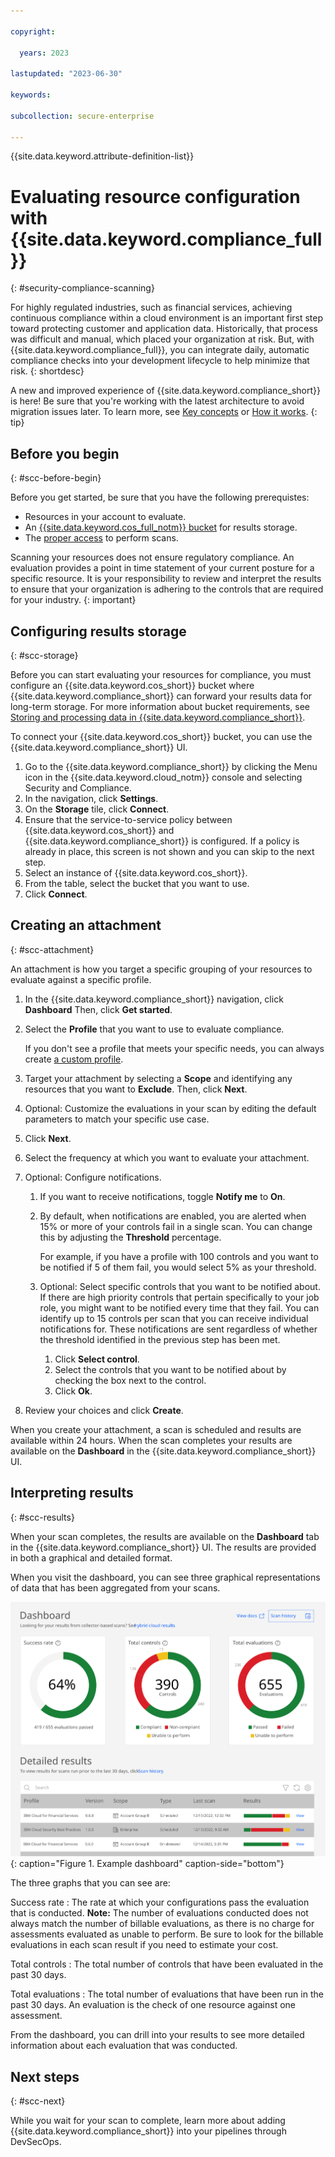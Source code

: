 ```yaml
---

copyright:

  years: 2023

lastupdated: "2023-06-30"

keywords:

subcollection: secure-enterprise

---
```


{{site.data.keyword.attribute-definition-list}}

# Evaluating resource configuration with {{site.data.keyword.compliance_full}}
{: #security-compliance-scanning}

For highly regulated industries, such as financial services, achieving continuous compliance within a cloud environment is an important first step toward protecting customer and application data. Historically, that process was difficult and manual, which placed your organization at risk. But, with {{site.data.keyword.compliance_full}}, you can integrate daily, automatic compliance checks into your development lifecycle to help minimize that risk.
{: shortdesc}

A new and improved experience of {{site.data.keyword.compliance_short}} is here! Be sure that you're working with the latest architecture to avoid migration issues later. To learn more, see [Key concepts](/docs/security-compliance?topic=security-compliance-key-concepts) or [How it works](/docs/security-compliance?topic=security-compliance-posture-management).
{: tip}


## Before you begin
{: #scc-before-begin}

Before you get started, be sure that you have the following prerequistes:

- Resources in your account to evaluate.
- An [{{site.data.keyword.cos_full_notm}} bucket](/docs/security-compliance?topic=security-compliance-storage) for results storage.
- The [proper access](/docs/security-compliance?topic=security-compliance-assign-roles) to perform scans.

Scanning your resources does not ensure regulatory compliance. An evaluation provides a point in time statement of your current posture for a specific resource. It is your responsibility to review and interpret the results to ensure that your organization is adhering to the controls that are required for your industry.
{: important}


## Configuring results storage
{: #scc-storage}

Before you can start evaluating your resources for compliance, you must configure an {{site.data.keyword.cos_short}} bucket where {{site.data.keyword.compliance_short}} can forward your results data for long-term storage. For more information about bucket requirements, see [Storing and processing data in {{site.data.keyword.compliance_short}}](/docs/security-compliance?topic=security-compliance-storage).

To connect your {{site.data.keyword.cos_short}} bucket, you can use the {{site.data.keyword.compliance_short}} UI.

1. Go to the {{site.data.keyword.compliance_short}} by clicking the Menu icon in the {{site.data.keyword.cloud_notm}} console and selecting Security and Compliance.
2. In the navigation, click **Settings**.
3. On the **Storage** tile, click **Connect**.
4. Ensure that the service-to-service policy between {{site.data.keyword.cos_short}} and {{site.data.keyword.compliance_short}} is configured. If a policy is already in place, this screen is not shown and you can skip to the next step.
5. Select an instance of {{site.data.keyword.cos_short}}.
6. From the table, select the bucket that you want to use.
7. Click **Connect**.


## Creating an attachment
{: #scc-attachment}

An attachment is how you target a specific grouping of your resources to evaluate against a specific profile.

1. In the {{site.data.keyword.compliance_short}} navigation, click **Dashboard** Then, click **Get started**.
2. Select the **Profile** that you want to use to evaluate compliance.

   If you don't see a profile that meets your specific needs, you can always create [a custom profile](/docs/security-compliance?topic=security-compliance-build-custom-profiles).

3. Target your attachment by selecting a **Scope** and identifying any resources that you want to **Exclude**. Then, click **Next**.
4. Optional: Customize the evaluations in your scan by editing the default parameters to match your specific use case.
5. Click **Next**.
6. Select the frequency at which you want to evaluate your attachment.
7. Optional: Configure notifications.
   1. If you want to receive notifications, toggle **Notify me** to **On**.
   2. By default, when notifications are enabled, you are alerted when 15% or more of your controls fail in a single scan. You can change this by adjusting the **Threshold** percentage.

      For example, if you have a profile with 100 controls and you want to be notified if 5 of them fail, you would select 5% as your threshold.

   3. Optional: Select specific controls that you want to be notified about.
      If there are high priority controls that pertain specifically to your job role, you might want to be notified every time that they fail. You can identify up to 15 controls per scan that you can receive individual notifications for. These notifications are sent regardless of whether the threshold identified in the previous step has been met.
      1. Click **Select control**.
      2. Select the controls that you want to be notified about by checking the box next to the control.
      3. Click **Ok**.
8. Review your choices and click **Create**.

When you create your attachment, a scan is scheduled and results are available within 24 hours. When the scan completes your results are available on the **Dashboard** in the {{site.data.keyword.compliance_short}} UI.


## Interpreting results
{: #scc-results}

When your scan completes, the results are available on the **Dashboard** tab in the {{site.data.keyword.compliance_short}} UI. The results are provided in both a graphical and detailed format.

When you visit the dashboard, you can see three graphical representations of data that has been aggregated from your scans.

![A visual representation of the service dashboard. The concepts are fully explained in the surrounding text.](images/dashboard.svg){: caption="Figure 1. Example dashboard" caption-side="bottom"}

The three graphs that you can see are:

Success rate
:   The rate at which your configurations pass the evaluation that is conducted. **Note:** The number of evaluations conducted does not always match the number of billable evaluations, as there is no charge for assessments evaluated as unable to perform. Be sure to look for the billable evaluations in each scan result if you need to estimate your cost.

Total controls
:   The total number of controls that have been evaluated in the past 30 days.

Total evaluations
:   The total number of evaluations that have been run in the past 30 days. An evaluation is the check of one resource against one assessment.

From the dashboard, you can drill into your results to see more detailed information about each evaluation that was conducted.


## Next steps
{: #scc-next}

While you wait for your scan to complete, learn more about adding {{site.data.keyword.compliance_short}} into your pipelines through DevSecOps.
